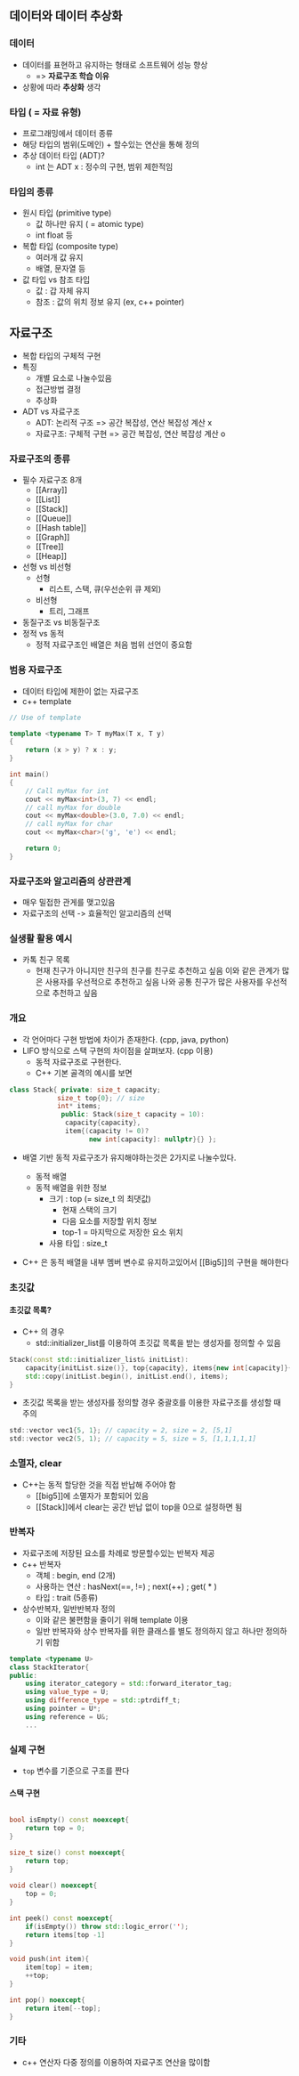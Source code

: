 ## 데이터와 데이터 추상화

### 데이터
- 데이터를 표현하고 유지하는 형태로 소프트웨어 성능 향상
	- => **자료구조 학습 이유**
- 상황에 따라 **추상화** 생각

### 타입 ( = 자료 유형)
- 프로그래밍에서 데이터 종류
- 해당 타입의 범위(도메인) + 할수있는 연산을 통해 정의
- 추상 데이터 타입 (ADT)?
	- int 는 ADT x : 정수의 구현, 범위 제한적임

### 타입의 종류
- 원시 타입 (primitive type)
	- 값 하나만 유지 ( = atomic type)
	- int float 등
- 복합 타입 (composite type)
	- 여러개 값 유지
	- 배열, 문자열 등
- 값 타입 vs 참조 타입
	- 값 : 갑 자체 유지 
	- 참조 : 값의 위치 정보 유지 (ex, c++ pointer)


## 자료구조
- 복합 타입의 구체적 구현
- 특징
	- 개별 요소로 나눌수있음
	- 접근방법 결정
	- 추상화
- ADT vs 자료구조
	- ADT: 논리적 구조 => 공간 복잡성, 연산 복잡성 계산 x
	- 자료구조: 구체적 구현 => 공간 복잡성, 연산 복잡성 계산 o


### 자료구조의 종류
- 필수 자료구조 8개
	- [[Array]]
	- [[List]]
	- [[Stack]]
	- [[Queue]]
	- [[Hash table]]
	- [[Graph]]
	- [[Tree]]
	- [[Heap]]
- 선형 vs 비선형
	- 선형
		- 리스트, 스택, 큐(우선순위 큐 제외)
	- 비선형
		- 트리, 그래프
- 동질구조 vs 비동질구조
- 정적 vs 동적
	- 정적 자료구조인 배열은 처음 범위 선언이 중요함

### 범용 자료구조
- 데이터 타입에 제한이 없는 자료구조
- c++ template
```c++
// Use of template

template <typename T> T myMax(T x, T y)
{
	return (x > y) ? x : y;
}

int main()
{
	// Call myMax for int
	cout << myMax<int>(3, 7) << endl;
	// call myMax for double
	cout << myMax<double>(3.0, 7.0) << endl;
	// call myMax for char
	cout << myMax<char>('g', 'e') << endl;

	return 0;
}

```


### 자료구조와 알고리즘의 상관관계
- 매우 밀접한 관게를 맺고있음
- 자료구조의 선택 -> 효율적인 알고리즘의 선택

### 실생활 활용 예시
- 카톡 친구 목록
	- 현재 친구가 아니지만 친구의 친구를 친구로 추천하고 싶음 이와 같은 관계가 많은 사용자를 우선적으로 추천하고 싶음 나와 공통 친구가 많은 사용자를 우선적으로 추천하고 싶음

### 개요
- 각 언어마다 구현 방법에 차이가 존재한다. (cpp, java, python)
- LIFO 방식으로 스택 구현의 차이점을 살펴보자. (cpp 이용)
	- 동적 자료구조로 구현한다.
	- C++ 기본 골격의 예시를 보면
```c++
class Stack{ private: size_t capacity; 
			size_t top{0}; // size
			int* items;
			 public: Stack(size_t capacity = 10):
			  capacity{capacity},
			  item{(capacity != 0)?
			        new int[capacity]: nullptr}{} };
```
- 배열 기반 동적 자료구조가 유지해야하는것은 2가지로 나눌수있다.
	- 동적 배열
	- 동적 배열을 위한 정보
		- 크기 : top (= size_t 의 최댓값)
			- 현재 스택의 크기
			- 다음 요소를 저장할 위치 정보
			- top-1 = 마지막으로 저장한 요소 위치
		- 사용 타입 : size_t

- C++ 은 동적 배열을 내부 멤버 변수로 유지하고있어서 [[Big5]]의 구현을 해야한다
### 초깃값

#### 초깃값 목록?
- C++ 의 경우
	- std::initializer_list를 이용하여 초깃값 목록을 받는 생성자를 정의할 수 있음
```c++
Stack(const std::initializer_list& initList):
	capacity{initList.size()}, top{capacity}, items{new int[capacity]}{
	std::copy(initList.begin(), initList.end(), items); 
}
```
- 초깃값 목록을 받는 생성자를 정의할 경우 중괄호를 이용한 자료구조를 생성할 때 주의
```c
std::vector vec1{5, 1}; // capacity = 2, size = 2, [5,1] 
std::vector vec2(5, 1); // capacity = 5, size = 5, [1,1,1,1,1]
```
### 소멸자, clear

- C++는 동적 할당한 것을 직접 반납해 주어야 함 
	- [[big5]]에 소멸자가 포함되어 있음 
	- [[Stack]]에서 clear는 공간 반납 없이 top을 0으로 설정하면 됨


### 반복자
- 자료구조에 저장된 요소를 차례로 방문할수있는 반복자 제공
- c++ 반복자
	- 객체 : begin, end (2개)
	- 사용하는 연산 :  hasNext(==, !=) ; next(++) ; get( * )
	- 타입 : trait (5종류)
- 상수반복자, 일반반복자 정의 
	- 이와 같은 불편함을 줄이기 위해 template 이용
	- 일반 반복자와 상수 반복자를 위한 클래스를 별도 정의하지 않고 하나만 정의하기 위함
```c++
template <typename U>
class StackIterator{
public:
	using iterator_category = std::forward_iterator_tag;
	using value_type = U;
	using difference_type = std::ptrdiff_t;
	using pointer = U*;
	using reference = U&;
	...
```



### 실제 구현

- `top` 변수를 기준으로 구조를 짠다

#### 스택 구현

```c++

bool isEmpty() const noexcept{
	return top = 0;
}

size_t size() const noexcept{
	return top;
}
  
void clear() noexcept{
	top = 0;
}

int peek() const noexcept{
	if(isEmpty()) throw std::logic_error('');
	return items[top -1]
}

void push(int item){
	item[top] = item;
	++top;
}

int pop() noexcept{
	return item[--top];
}
```


### 기타
- c++ 연산자 다중 정의를 이용하여 자료구조 연산을 많이함 